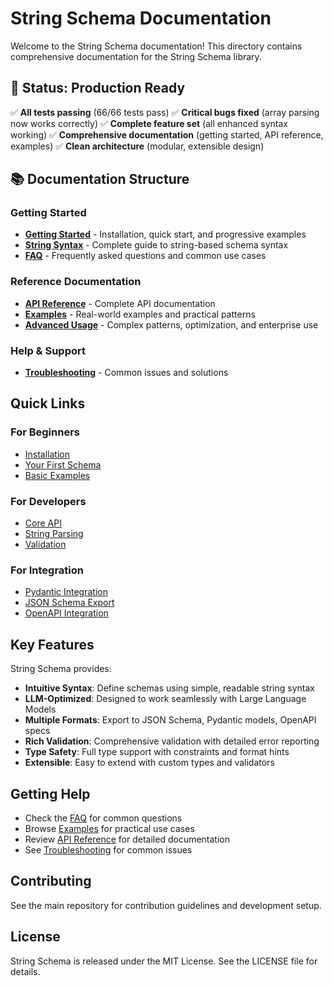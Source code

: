 # String Schema Documentation

Welcome to the String Schema documentation! This directory contains comprehensive documentation for the String Schema library.

## 🎯 Status: Production Ready

✅ **All tests passing** (66/66 tests pass)
✅ **Critical bugs fixed** (array parsing now works correctly)
✅ **Complete feature set** (all enhanced syntax working)
✅ **Comprehensive documentation** (getting started, API reference, examples)
✅ **Clean architecture** (modular, extensible design)

## 📚 Documentation Structure

### **Getting Started**

- **[Getting Started](getting-started.md)** - Installation, quick start, and progressive examples
- **[String Syntax](string-syntax.md)** - Complete guide to string-based schema syntax
- **[FAQ](faq.md)** - Frequently asked questions and common use cases

### **Reference Documentation**

- **[API Reference](api-reference.md)** - Complete API documentation
- **[Examples](examples.md)** - Real-world examples and practical patterns
- **[Advanced Usage](advanced-usage.md)** - Complex patterns, optimization, and enterprise use

### **Help & Support**

- **[Troubleshooting](troubleshooting.md)** - Common issues and solutions

## Quick Links

### For Beginners

- [Installation](getting-started.md#installation)
- [Your First Schema](getting-started.md#your-first-schema)
- [Basic Examples](examples.md#basic-examples)

### For Developers

- [Core API](api-reference.md#core-api)
- [String Parsing](api-reference.md#string-parsing)
- [Validation](api-reference.md#validation)

### For Integration

- [Pydantic Integration](integrations.md#pydantic)
- [JSON Schema Export](integrations.md#json-schema)
- [OpenAPI Integration](integrations.md#openapi)

## Key Features

String Schema provides:

- **Intuitive Syntax**: Define schemas using simple, readable string syntax
- **LLM-Optimized**: Designed to work seamlessly with Large Language Models
- **Multiple Formats**: Export to JSON Schema, Pydantic models, OpenAPI specs
- **Rich Validation**: Comprehensive validation with detailed error reporting
- **Type Safety**: Full type support with constraints and format hints
- **Extensible**: Easy to extend with custom types and validators

## Getting Help

- Check the [FAQ](faq.md) for common questions
- Browse [Examples](examples.md) for practical use cases
- Review [API Reference](api-reference.md) for detailed documentation
- See [Troubleshooting](troubleshooting.md) for common issues

## Contributing

See the main repository for contribution guidelines and development setup.

## License

String Schema is released under the MIT License. See the LICENSE file for details.
